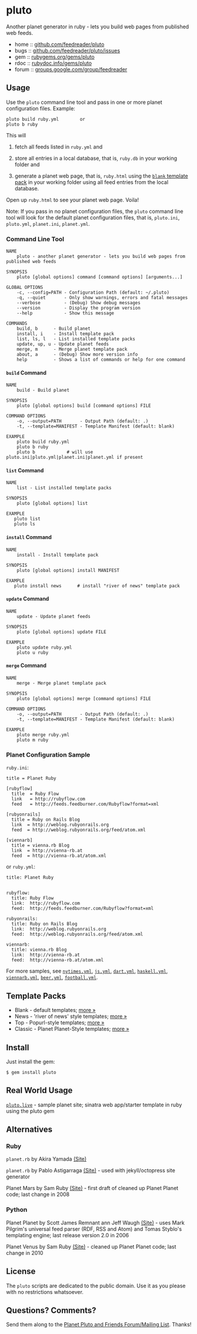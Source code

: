 # pluto

Another planet generator in ruby - lets you build web pages
from published web feeds.

* home  :: [github.com/feedreader/pluto](https://github.com/feedreader/pluto)
* bugs  :: [github.com/feedreader/pluto/issues](https://github.com/feedreader/pluto/issues)
* gem   :: [rubygems.org/gems/pluto](https://rubygems.org/gems/pluto)
* rdoc  :: [rubydoc.info/gems/pluto](http://rubydoc.info/gems/pluto)
* forum :: [groups.google.com/group/feedreader](http://groups.google.com/group/feedreader)

## Usage

Use the `pluto` command line tool and pass in one or more planet configuration files.
Example:

    pluto build ruby.yml        or
    pluto b ruby

This will

1) fetch all feeds listed in `ruby.yml` and 

2) store all entries in a local database, that is, `ruby.db` in your working folder and

3) generate a planet web page, that is, `ruby.html` using the [`blank` template pack](https://github.com/feedreader/pluto.blank) in your working folder using all feed entries from the local database.

Open up `ruby.html` to see your planet web page. Voila!


Note:  If you pass in no planet configuration files, the `pluto` command line tool will look
for the default planet configuration files,
that is, `pluto.ini`, `pluto.yml`, `planet.ini`, `planet.yml`.


### Command Line Tool

~~~~
NAME
    pluto - another planet generator - lets you build web pages from published web feeds

SYNOPSIS
    pluto [global options] command [command options] [arguments...]

GLOBAL OPTIONS
    -c, --config=PATH - Configuration Path (default: ~/.pluto)
    -q, --quiet       - Only show warnings, errors and fatal messages
    --verbose         - (Debug) Show debug messages
    --version         - Display the program version
    --help            - Show this message

COMMANDS
    build, b      - Build planet
    install, i    - Install template pack
    list, ls, l   - List installed template packs
    update, up, u - Update planet feeds
    merge, m      - Merge planet template pack
    about, a      - (Debug) Show more version info
    help          - Shows a list of commands or help for one command
~~~~


#### `build` Command

~~~
NAME
    build - Build planet

SYNOPSIS
    pluto [global options] build [command options] FILE

COMMAND OPTIONS
    -o, --output=PATH       - Output Path (default: .)
    -t, --template=MANIFEST - Template Manifest (default: blank)
    
EXAMPLE
    pluto build ruby.yml
    pluto b ruby
    pluto b            # will use pluto.ini|pluto.yml|planet.ini|planet.yml if present
~~~


#### `list` Command

~~~
NAME
    list - List installed template packs

SYNOPSIS
    pluto [global options] list

EXAMPLE
   pluto list
   pluto ls
~~~


#### `install` Command

~~~
NAME
    install - Install template pack

SYNOPSIS
    pluto [global options] install MANIFEST

EXAMPLE
   pluto install news      # install "river of news" template pack
~~~


#### `update` Command

~~~
NAME
    update - Update planet feeds

SYNOPSIS
    pluto [global options] update FILE

EXAMPLE
    pluto update ruby.yml
    pluto u ruby
~~~


#### `merge` Command

~~~
NAME
    merge - Merge planet template pack

SYNOPSIS
    pluto [global options] merge [command options] FILE

COMMAND OPTIONS
    -o, --output=PATH       - Output Path (default: .)
    -t, --template=MANIFEST - Template Manifest (default: blank)

EXAMPLE
    pluto merge ruby.yml
    pluto m ruby
~~~



### Planet Configuration Sample 

`ruby.ini`:

```
title = Planet Ruby

[rubyflow]
  title  = Ruby Flow
  link   = http://rubyflow.com
  feed   = http://feeds.feedburner.com/Rubyflow?format=xml

[rubyonrails]
  title = Ruby on Rails Blog
  link  = http://weblog.rubyonrails.org
  feed  = http://weblog.rubyonrails.org/feed/atom.xml

[viennarb]
  title = vienna.rb Blog
  link  = http://vienna-rb.at
  feed  = http://vienna-rb.at/atom.xml
```

or `ruby.yml`:

```
title: Planet Ruby


rubyflow:
  title: Ruby Flow
  link:  http://rubyflow.com
  feed:  http://feeds.feedburner.com/Rubyflow?format=xml

rubyonrails:
  title: Ruby on Rails Blog
  link:  http://weblog.rubyonrails.org
  feed:  http://weblog.rubyonrails.org/feed/atom.xml

viennarb:
  title: vienna.rb Blog
  link:  http://vienna-rb.at
  feed:  http://vienna-rb.at/atom.xml
```

For more samples, see [`nytimes.yml`](https://github.com/feedreader/pluto.samples/blob/master/nytimes.yml),
[`js.yml`](https://github.com/feedreader/pluto.samples/blob/master/js.yml),
[`dart.yml`](https://github.com/feedreader/pluto.samples/blob/master/dart.yml),
[`haskell.yml`](https://github.com/feedreader/pluto.samples/blob/master/haskell.yml),
[`viennarb.yml`](https://github.com/feedreader/pluto.samples/blob/master/viennarb.yml),
[`beer.yml`](https://github.com/feedreader/pluto.samples/blob/master/beer.yml),
[`football.yml`](https://github.com/feedreader/pluto.samples/blob/master/football.yml).


## Template Packs

- Blank - default templates; [more »](https://github.com/feedreader/pluto.blank)
- News - 'river of news' style templates; [more »](https://github.com/feedreader/pluto.news)
- Top -  Popurl-style templates; [more »](https://github.com/feedreader/pluto.top)
- Classic -  Planet Planet-Style templates; [more »](https://github.com/feedreader/pluto.classic)


## Install

Just install the gem:

    $ gem install pluto


## Real World Usage

[`pluto.live`](https://github.com/feedreader/pluto.live) - sample planet site; sinatra web app/starter template in ruby using the pluto gem



## Alternatives

### Ruby

`planet.rb` by Akira Yamada [(Site)](http://planet.rubyforge.org)

`planet.rb` by Pablo Astigarraga [(Site)](https://github.com/pote/planet.rb)  - used with jekyll/octopress site generator

Planet Mars by Sam Ruby [(Site)](https://github.com/rubys/mars) -  first draft of cleaned up Planet Planet code; last change in 2008

### Python

Planet Planet by Scott James Remnant ann Jeff Waugh [(Site)](http://www.planetplanet.org)  - uses Mark Pilgrim's universal feed parser (RDF, RSS and Atom) and Tomas Styblo's templating engine; last release version 2.0 in 2006

Planet Venus by Sam Ruby [(Site)](https://github.com/rubys/venus) - cleaned up Planet Planet code; last change in 2010


## License

The `pluto` scripts are dedicated to the public domain.
Use it as you please with no restrictions whatsoever.

## Questions? Comments?

Send them along to the [Planet Pluto and Friends Forum/Mailing List](http://groups.google.com/group/feedreader).
Thanks!
